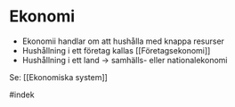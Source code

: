 # Ekonomi
- Ekonomii handlar om att hushålla med knappa resurser
- Hushållning i ett företag kallas [[Företagsekonomi]]
- Hushållning i ett land -> samhälls- eller nationalekonomi

Se: [[Ekonomiska system]]

#indek 
